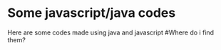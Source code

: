 # Some javascript/java codes
Here are some codes made using java and javascript
#Where do i find them?
